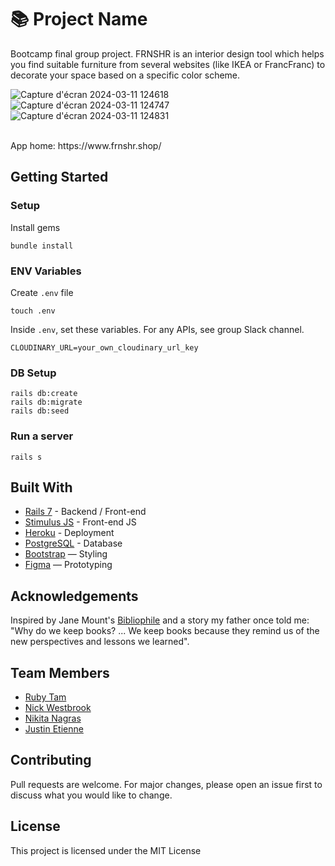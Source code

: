 # 📚 Project Name

Bootcamp final group project.
FRNSHR is an interior design tool which helps you find suitable furniture from several websites (like IKEA or FrancFranc) to decorate your space based on a specific color scheme.

![Capture d'écran 2024-03-11 124618](https://github.com/Jasufr/FRNSHR/assets/125636129/b8105e45-c5bf-42b5-9c57-6b7f84c8400a)
![Capture d'écran 2024-03-11 124747](https://github.com/Jasufr/FRNSHR/assets/125636129/fa7d8695-007d-4df5-9154-683164e78171)
![Capture d'écran 2024-03-11 124831](https://github.com/Jasufr/FRNSHR/assets/125636129/5daa5707-c970-4162-8108-7f8124d45646)


<br>
App home: https://www.frnshr.shop/
   

## Getting Started
### Setup

Install gems
```
bundle install
```

### ENV Variables
Create `.env` file
```
touch .env
```
Inside `.env`, set these variables. For any APIs, see group Slack channel.
```
CLOUDINARY_URL=your_own_cloudinary_url_key
```

### DB Setup
```
rails db:create
rails db:migrate
rails db:seed
```

### Run a server
```
rails s
```

## Built With
- [Rails 7](https://guides.rubyonrails.org/) - Backend / Front-end
- [Stimulus JS](https://stimulus.hotwired.dev/) - Front-end JS
- [Heroku](https://heroku.com/) - Deployment
- [PostgreSQL](https://www.postgresql.org/) - Database
- [Bootstrap](https://getbootstrap.com/) — Styling
- [Figma](https://www.figma.com) — Prototyping

## Acknowledgements
Inspired by Jane Mount's [Bibliophile](https://www.amazon.com/Bibliophile-Illustrated-Miscellany-Jane-Mount/dp/1452167230) and a story my father once told me: "Why do we keep books? ... We keep books because they remind us of the new perspectives and lessons we learned".

## Team Members
- [Ruby Tam](https://github.com/rubykytam)
- [Nick Westbrook](https://github.com/ntw3001)
- [Nikita Nagras](https://github.com/Nikita-Nagras)
- [Justin Etienne](https://github.com/Jasufr)

## Contributing
Pull requests are welcome. For major changes, please open an issue first to discuss what you would like to change.

## License
This project is licensed under the MIT License
